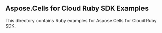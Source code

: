 ## Aspose.Cells for Cloud Ruby SDK Examples

This directory contains Ruby examples for Aspose.Cells for Cloud Ruby SDK.